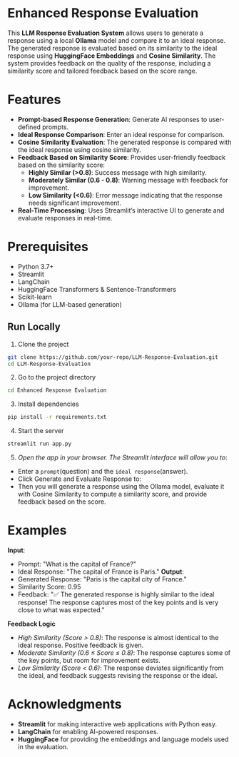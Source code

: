 
# Enhanced Response Evaluation
This **LLM Response Evaluation System** allows users to generate a response using a local **Ollama** model and compare it to an ideal response. The generated response is evaluated based on its similarity to the ideal response using **HuggingFace Embeddings** and **Cosine Similarity**. The system provides feedback on the quality of the response, including a similarity score and tailored feedback based on the score range.

# Features

- **Prompt-based Response Generation**: Generate AI responses to user-defined prompts.
- **Ideal Response Comparison**: Enter an ideal response for comparison.
- **Cosine Similarity Evaluation**: The generated response is compared with the ideal response using cosine similarity.
- **Feedback Based on Similarity Score**: Provides user-friendly feedback based on the similarity score:
  - **Highly Similar (>0.8)**: Success message with high similarity.
  - **Moderately Similar (0.6 - 0.8)**: Warning message with feedback for improvement.
  - **Low Similarity (<0.6)**: Error message indicating that the response needs significant improvement.
- **Real-Time Processing**: Uses Streamlit’s interactive UI to generate and evaluate responses in real-time.

# Prerequisites

- Python 3.7+
- Streamlit
- LangChain
- HuggingFace Transformers & Sentence-Transformers
- Scikit-learn
- Ollama (for LLM-based generation)
## Run Locally

1. Clone the project

```bash
git clone https://github.com/your-repo/LLM-Response-Evaluation.git
cd LLM-Response-Evaluation
```

2. Go to the project directory

```bash
cd Enhanced Response Evaluation
```

3. Install dependencies

```bash
pip install -r requirements.txt
```

4. Start the server

```bash
streamlit run app.py
```

5. *Open the app in your browser. The Streamlit interface will allow you to*:

- Enter a `prompt`(question) and the `ideal response`(answer).
- Click Generate and Evaluate Response to:
- Then you will generate a response using the Ollama model, evaluate it with Cosine Similarity to compute a similarity score, and provide feedback based on the score.



# Examples

 **Input**:
- Prompt: "What is the capital of France?"
- Ideal Response: "The capital of France is Paris."
**Output**:
- Generated Response: "Paris is the capital city of France."
- Similarity Score: 0.95
- Feedback: "✅ The generated response is highly similar to the ideal response! The response captures most of the key points and is very close to what was expected."

**Feedback Logic**
- *High Similarity (Score > 0.8)*: The response is almost identical to the ideal response. Positive feedback is given.
- *Moderate Similarity (0.6 ≤ Score ≤ 0.8)*: The response captures some of the key points, but room for improvement exists.
- *Low Similarity (Score < 0.6)*: The response deviates significantly from the ideal, and feedback suggests revising the response or the ideal.

# Acknowledgments

- **Streamlit** for making interactive web applications with Python easy.
- **LangChain** for enabling AI-powered responses.
- **HuggingFace** for providing the embeddings and language models used in the evaluation.

